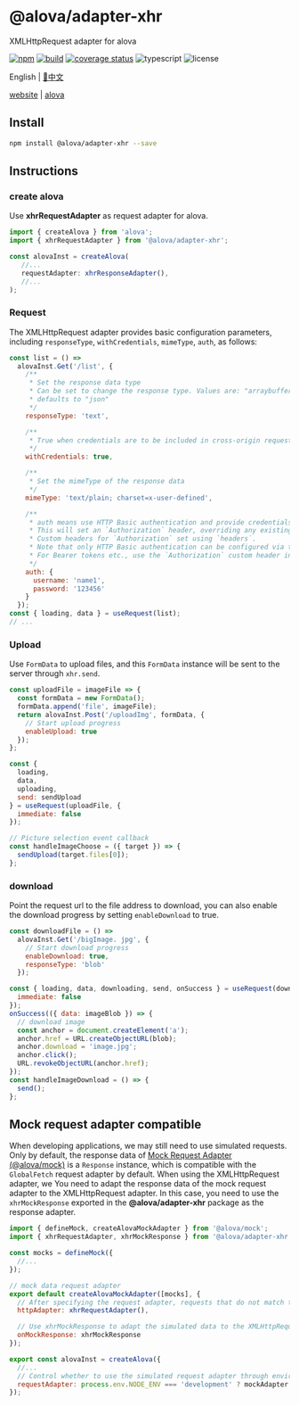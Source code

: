 # @alova/adapter-xhr

XMLHttpRequest adapter for alova

[![npm](https://img.shields.io/npm/v/@alova/adapter-xhr)](https://www.npmjs.com/package/@alova/adapter-xhr)
[![build](https://github.com/alovajs/adapter-xhr/actions/workflows/release.yml/badge.svg?branch=main)](https://github.com/alovajs/adapter-xhr/actions/workflows/main.yml)
[![coverage status](https://coveralls.io/repos/github/alovajs/adapter-xhr/badge.svg?branch=main)](https://coveralls.io/github/alovajs/adapter-xhr?branch=main)
![typescript](https://badgen.net/badge/icon/typescript?icon=typescript&label)
![license](https://img.shields.io/badge/license-MIT-blue.svg)

<p>English | <a href="./README.zh-CN.md">📑中文</a></p>

[website](https://alova.js.org/extension/alova-adapter-xhr) | [alova](https://github.com/alovajs/alova)

## Install

```bash
npm install @alova/adapter-xhr --save
```

## Instructions

### create alova

Use **xhrRequestAdapter** as request adapter for alova.

```javascript
import { createAlova } from 'alova';
import { xhrRequestAdapter } from '@alova/adapter-xhr';

const alovaInst = createAlova(
   //...
   requestAdapter: xhrResponseAdapter(),
   //...
);
```

### Request

The XMLHttpRequest adapter provides basic configuration parameters, including `responseType`, `withCredentials`, `mimeType`, `auth`, as follows:

```javascript
const list = () =>
  alovaInst.Get('/list', {
    /**
     * Set the response data type
     * Can be set to change the response type. Values are: "arraybuffer", "blob", "document", "json" and "text"
     * defaults to "json"
     */
    responseType: 'text',

    /**
     * True when credentials are to be included in cross-origin requests. false when they are excluded from cross-origin requests and when cookies are ignored in their responses. Default is false
     */
    withCredentials: true,

    /**
     * Set the mimeType of the response data
     */
    mimeType: 'text/plain; charset=x-user-defined',

    /**
     * auth means use HTTP Basic authentication and provide credentials.
     * This will set an `Authorization` header, overriding any existing
     * Custom headers for `Authorization` set using `headers`.
     * Note that only HTTP Basic authentication can be configured via this parameter.
     * For Bearer tokens etc., use the `Authorization` custom header instead.
     */
    auth: {
      username: 'name1',
      password: '123456'
    }
  });
const { loading, data } = useRequest(list);
// ...
```

### Upload

Use `FormData` to upload files, and this `FormData` instance will be sent to the server through `xhr.send`.

```javascript
const uploadFile = imageFile => {
  const formData = new FormData();
  formData.append('file', imageFile);
  return alovaInst.Post('/uploadImg', formData, {
    // Start upload progress
    enableUpload: true
  });
};

const {
  loading,
  data,
  uploading,
  send: sendUpload
} = useRequest(uploadFile, {
  immediate: false
});

// Picture selection event callback
const handleImageChoose = ({ target }) => {
  sendUpload(target.files[0]);
};
```

### download

Point the request url to the file address to download, you can also enable the download progress by setting `enableDownload` to true.

```javascript
const downloadFile = () =>
  alovaInst.Get('/bigImage. jpg', {
    // Start download progress
    enableDownload: true,
    responseType: 'blob'
  });

const { loading, data, downloading, send, onSuccess } = useRequest(downloadFile, {
  immediate: false
});
onSuccess(({ data: imageBlob }) => {
  // download image
  const anchor = document.createElement('a');
  anchor.href = URL.createObjectURL(blob);
  anchor.download = 'image.jpg';
  anchor.click();
  URL.revokeObjectURL(anchor.href);
});
const handleImageDownload = () => {
  send();
};
```

## Mock request adapter compatible

When developing applications, we may still need to use simulated requests. Only by default, the response data of [Mock Request Adapter (@alova/mock)](https://alova.js.org/extension/alova-mock) is a `Response` instance, which is compatible with the `GlobalFetch` request adapter by default. When using the XMLHttpRequest adapter, we You need to adapt the response data of the mock request adapter to the XMLHttpRequest adapter. In this case, you need to use the `xhrMockResponse` exported in the **@alova/adapter-xhr** package as the response adapter.

```javascript
import { defineMock, createAlovaMockAdapter } from '@alova/mock';
import { xhrRequestAdapter, xhrMockResponse } from '@alova/adapter-xhr';

const mocks = defineMock({
  //...
});

// mock data request adapter
export default createAlovaMockAdapter([mocks], {
  // After specifying the request adapter, requests that do not match the simulated interface will use this adapter to send requests
  httpAdapter: xhrRequestAdapter(),

  // Use xhrMockResponse to adapt the simulated data to the XMLHttpRequest adapter
  onMockResponse: xhrMockResponse
});

export const alovaInst = createAlova({
  //...
  // Control whether to use the simulated request adapter through environment variables
  requestAdapter: process.env.NODE_ENV === 'development' ? mockAdapter : xhrRequestAdapter()
});
```
